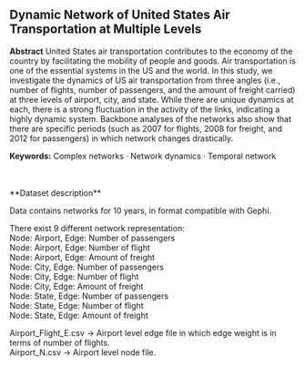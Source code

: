  ## Dynamic Network of United States Air Transportation at Multiple Levels


**Abstract** United States air transportation contributes to the economy of the country by facilitating the mobility of people and goods. Air transportation is one of the essential systems in the US and the world. In this study, we investigate the dynamics of US air transportation from three angles (i.e., number of flights, number of passengers, and the amount of freight carried) at three levels of airport, city, and state. While there are unique dynamics at each, there is a strong fluctuation in the activity of the links, indicating a highly dynamic system. Backbone analyses of the networks also show that there are specific periods (such as 2007 for flights, 2008 for freight, and 2012 for passengers) in which network changes drastically.


**Keywords:** Complex networks · Network dynamics · Temporal network

<br/>
<br/>
**Dataset description**

Data contains networks for 10 years, in format compatible with Gephi.

There exist 9 different network representation:<br/>
Node: Airport,  Edge: Number of passengers<br/>
Node: Airport,  Edge: Number of flight<br/>
Node: Airport,  Edge: Amount of freight<br/>
Node: City,  Edge: Number of passengers<br/>
Node: City,  Edge: Number of flight<br/>
Node: City,  Edge: Amount of freight<br/>
Node: State,  Edge: Number of passengers<br/>
Node: State,  Edge: Number of flight<br/>
Node: State,  Edge: Amount of freight<br/>


Airport_Flight_E.csv -> Airport level edge file in which edge weight is in terms of number of flights.
<br/>
Airport_N.csv        -> Airport level node file.

